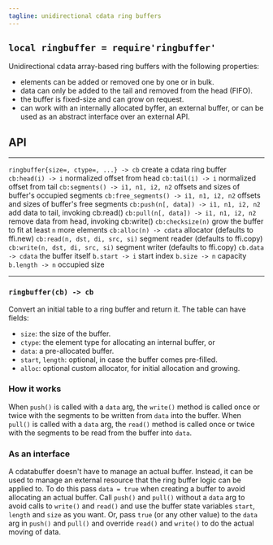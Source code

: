 ```yaml
---
tagline: unidirectional cdata ring buffers
---
```


## `local ringbuffer = require'ringbuffer'`

Unidirectional cdata array-based ring buffers with the following properties:

  * elements can be added or removed one by one or in bulk.
  * data can only be added to the tail and removed from the head (FIFO).
  * the buffer is fixed-size and can grow on request.
  * can work with an internally allocated byffer, an external buffer,
  or can be used as an abstract interface over an external API.

## API

------------------------------------------ -----------------------------------------------------
`ringbuffer{size=, ctype=, ...} -> cb`     create a cdata ring buffer
`cb:head(i) -> i`                          normalized offset from head
`cb:tail(i) -> i`                          normalized offset from tail
`cb:segments() -> i1, n1, i2, n2`          offsets and sizes of buffer's occupied segments
`cb:free_segments() -> i1, n1, i2, n2`     offsets and sizes of buffer's free segments
`cb:push(n[, data]) -> i1, n1, i2, n2`     add data to tail, invoking cb:read()
`cb:pull(n[, data]) -> i1, n1, i2, n2`     remove data from head, invoking cb:write()
`cb:checksize(n)`                          grow the buffer to fit at least `n` more elements
`cb:alloc(n) -> cdata`                     allocator (defaults to ffi.new)
`cb:read(n, dst, di, src, si)`             segment reader (defaults to ffi.copy)
`cb:write(n, dst, di, src, si)`            segment writer (defaults to ffi.copy)
`cb.data -> cdata`                         the buffer itself
`b.start -> i`                             start index
`b.size -> n`                              capacity
`b.length -> n`                            occupied size
------------------------------------------ -----------------------------------------------------

### `ringbuffer(cb) -> cb`

Convert an initial table to a ring buffer and return it. The table can have fields:

  * `size`: the size of the buffer.
  * `ctype`: the element type for allocating an internal buffer, or
  * `data`: a pre-allocated buffer.
  * `start`, `length`: optional, in case the buffer comes pre-filled.
  * `alloc`: optional custom allocator, for initial allocation and growing.

### How it works

When `push()` is called with a `data` arg, the `write()` method is called
once or twice with the segments to be written from `data` into the buffer.
When `pull()` is called with a `data` arg, the `read()` method is called once
or twice with the segments to be read from the buffer into `data`.

### As an interface

A cdatabuffer doesn't have to manage an actual buffer. Instead,
it can be used to manage an external resource that the ring buffer logic
can be applied to. To do this pass `data = true` when creating a buffer
to avoid allocating an actual buffer. Call `push()` and `pull()` without
a `data` arg to avoid calls to `write()` and `read()` and use the buffer
state variables `start`, `length` and `size` as you want. Or, pass `true`
(or any other value) to the `data` arg in `push()` and `pull()` and
override `read()` and `write()` to do the actual moving of data.
